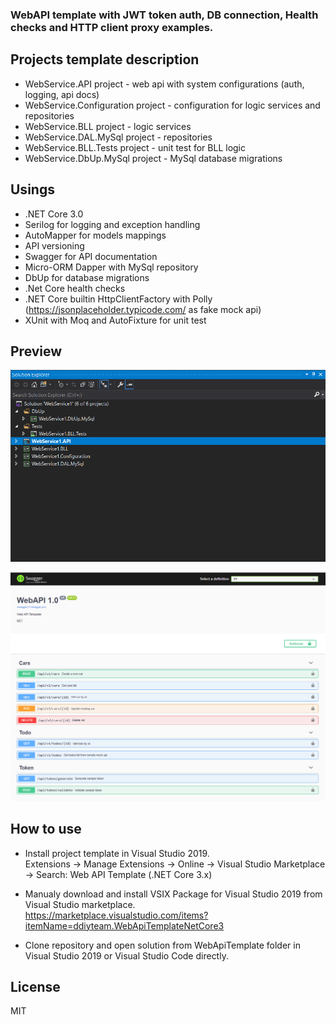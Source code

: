  ###  WebAPI template with JWT token auth, DB connection, Health checks and HTTP client proxy examples.

Projects template description
----

 - WebService.API project - web api with system configurations (auth, logging, api docs)
 - WebService.Configuration project - configuration for logic services and repositories
 - WebService.BLL project - logic services
 - WebService.DAL.MySql project - repositories
 - WebService.BLL.Tests project - unit test for BLL logic
 - WebService.DbUp.MySql project - MySql database migrations

Usings
----
 - .NET Core 3.0 
 - Serilog for logging and exception handling
 - AutoMapper for models mappings
 - API versioning
 - Swagger for API documentation 
 - Micro-ORM Dapper with MySql repository  
 - DbUp for database migrations
 - .Net Core health checks
 - .NET Core builtin HttpClientFactory with Polly (https://jsonplaceholder.typicode.com/ as fake mock api)
 - XUnit with Moq and AutoFixture for unit test   

Preview
----
![Solution template](assets/solutionScreenshot.png)

![Api](assets/swaggerUIScreenshot.png)

How to use
----
- Install project template in Visual Studio 2019.<br/>Extensions -> Manage Extensions -> Online -> Visual Studio Marketplace -> Search: Web API Template (.NET Core 3.x)

- Manualy download and install VSIX Package for Visual Studio 2019 from Visual Studio marketplace.<br/>https://marketplace.visualstudio.com/items?itemName=ddiyteam.WebApiTemplateNetCore3


- Clone repository and open solution from WebApiTemplate folder in Visual Studio 2019 or Visual Studio Code directly.

License
----

MIT



